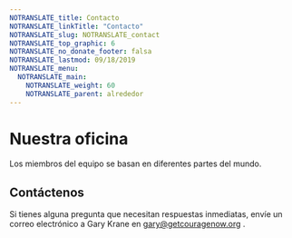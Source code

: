 ```yaml
---
NOTRANSLATE_title: Contacto
NOTRANSLATE_linkTitle: "Contacto"
NOTRANSLATE_slug: NOTRANSLATE_contact
NOTRANSLATE_top_graphic: 6
NOTRANSLATE_no_donate_footer: falsa
NOTRANSLATE_lastmod: 09/18/2019
NOTRANSLATE_menu:
  NOTRANSLATE_main:
    NOTRANSLATE_weight: 60
    NOTRANSLATE_parent: alrededor
---
```


# Nuestra oficina

Los miembros del equipo se basan en diferentes partes del mundo.

## Contáctenos

Si tienes alguna pregunta que necesitan respuestas inmediatas, envíe un correo electrónico a Gary Krane en <a href="mailto:gary@winsisely"> gary@getcouragenow.org </a>.
